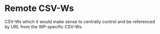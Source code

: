 # Remote CSV-Ws

CSV-Ws which it would make sense to centrally control and be referenced by URL from the WP-specific CSV-Ws.